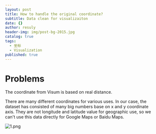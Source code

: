 ```yaml
---
layout: post
title: How to handle the original coordinate?
subtitle: Data clean for visualizaiton
date: {}
author: resuly
header-img: img/post-bg-2015.jpg
catalog: true
tags:
  - 坐标
  - Visualization
published: true
---
```


# Problems
The coordinate from Visum is based on real distance.

There are many different coordinates for various uses. In our case, the dataset has consisted of many big numbers base on x and y coordinate axis. They are not longitude and latitude value for geographic use, so we can't use this data directly for Google Maps or Baidu Maps.

![1.png]({{site.baseurl}}/img/in-post/2016-11-10/1.png)


